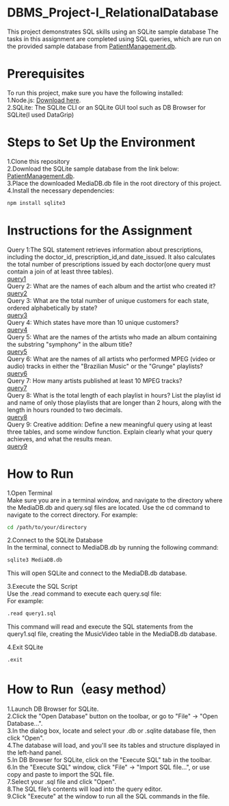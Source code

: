 # DBMS_Project-I_RelationalDatabase  
This project demonstrates SQL skills using an SQLite sample database The tasks in this assignment are completed using SQL queries, which are run on the provided sample database from [PatientManagement.db](https://github.com/hansama0902/DBMS_Project-I_RelationalDatabase/blob/main/DB/PatientManagement.db).  
# Prerequisites
To run this project, make sure you have the following installed:  
1.Node.js: [Download here](https://nodejs.org/zh-cn/).  
2.SQLite: The SQLite CLI or an SQLite GUI tool such as DB Browser for SQLite(I used DataGrip)  
# Steps to Set Up the Environment
1.Clone this repository  
2.Download the SQLite sample database from the link below: [PatientManagement.db](https://github.com/hansama0902/DBMS_Project-I_RelationalDatabase/blob/main/DB/PatientManagement.db).   
3.Place the downloaded  MediaDB.db file in the root directory of this project.  
4.Install the necessary dependencies:  
```bash
npm install sqlite3
```
# Instructions for the Assignment
Query 1:The SQL statement retrieves information about prescriptions, including the doctor_id, prescription_id,and date_issued. It also calculates the total number of prescriptions issued by each doctor(one query must contain a join of at least three tables).      
[query1](https://github.com/hansama0902/DBMS_Project-I_RelationalDatabase/blob/main/Query/query1.sql)  
Query 2: What are the names of each album and the artist who created it?      
[query2](https://github.com/hansama0902/hansama0902-DBMS_Assignment_QueryDatabaseWithSQL/blob/main/Query/query2.sql)    
Query 3: What are the total number of unique customers for each state, ordered alphabetically by state?  
[query3](https://github.com/hansama0902/hansama0902-DBMS_Assignment_QueryDatabaseWithSQL/blob/main/Query/query3.sql)      
Query 4: Which states have more than 10 unique customers?    
[query4](https://github.com/hansama0902/hansama0902-DBMS_Assignment_QueryDatabaseWithSQL/blob/main/Query/query4.sql)     
Query 5: What are the names of the artists who made an album containing the substring "symphony" in the album title?      
[query5](https://github.com/hansama0902/hansama0902-DBMS_Assignment_QueryDatabaseWithSQL/blob/main/Query/query5.sql)       
Query 6: What are the names of all artists who performed MPEG (video or audio) tracks in either the "Brazilian Music" or the "Grunge" playlists?      
[query6](https://github.com/hansama0902/hansama0902-DBMS_Assignment_QueryDatabaseWithSQL/blob/main/Query/query6.sql)       
Query 7: How many artists published at least 10 MPEG tracks?     
[query7](https://github.com/hansama0902/hansama0902-DBMS_Assignment_QueryDatabaseWithSQL/blob/main/Query/query7.sql)          
Query 8: What is the total length of each playlist in hours? List the playlist id and name of only those playlists that are longer than 2 hours, along with the length in hours rounded to two decimals.     
[query8](https://github.com/hansama0902/hansama0902-DBMS_Assignment_QueryDatabaseWithSQL/blob/main/Query/query8.sql)  
Query 9: Creative addition: Define a new meaningful query using at least three tables, and some window function. Explain clearly what your query achieves, and what the results mean.  
[query9](https://github.com/hansama0902/hansama0902-DBMS_Assignment_QueryDatabaseWithSQL/blob/main/Query/query9.sql) 
# How to Run
1.Open Terminal  
Make sure you are in a terminal window, and navigate to the directory where the  MediaDB.db and query.sql files are located. Use the cd command to navigate to the correct directory. For example:
```bash
cd /path/to/your/directory
```
2.Connect to the SQLite Database  
In the terminal, connect to  MediaDB.db by running the following command:
```bash
sqlite3 MediaDB.db
```
This will open SQLite and connect to the  MediaDB.db database.  
  
3.Execute the SQL Script  
Use the .read command to execute each query.sql file:    
For example:  
```bash
.read query1.sql
```
This command will read and execute the SQL statements from the query1.sql file, creating the MusicVideo table in the  MediaDB.db database. 
  
4.Exit SQLite  
```bash
.exit
```
# How to Run（easy method）
1.Launch DB Browser for SQLite.  
2.Click the "Open Database" button on the toolbar, or go to "File" -> "Open Database...".   
3.In the dialog box, locate and select your .db or .sqlite database file, then click "Open".  
4.The database will load, and you'll see its tables and structure displayed in the left-hand panel.  
5.In DB Browser for SQLite, click on the "Execute SQL" tab in the toolbar.  
6.In the "Execute SQL" window, click "File" -> "Import SQL file...", or use copy and paste to import the SQL file.  
7.Select your .sql file and click "Open".  
8.The SQL file’s contents will load into the query editor.    
9.Click "Execute" at the window to run all the SQL commands in the file.  
